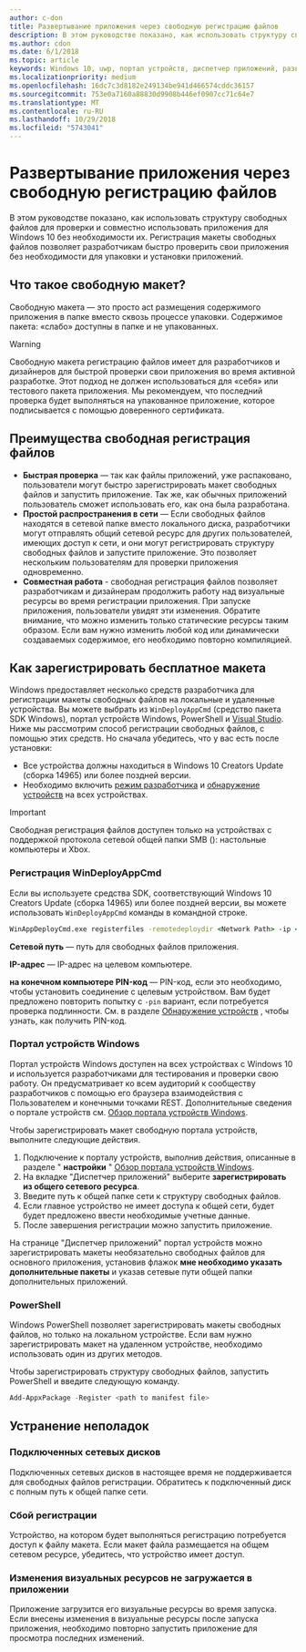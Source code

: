 ```yaml
---
author: c-don
title: Развертывание приложения через свободную регистрацию файлов
description: В этом руководстве показано, как использовать структуру свободных файлов для проверки и совместно использовать приложения для Windows 10 без необходимости их.
ms.author: cdon
ms.date: 6/1/2018
ms.topic: article
keywords: Windows 10, uwp, портал устройств, диспетчер приложений, развертывание, sdk
ms.localizationpriority: medium
ms.openlocfilehash: 16dc7c3d8182e249134be941d466574cddc36157
ms.sourcegitcommit: 753e0a7160a88830d9908b446ef0907cc71c64e7
ms.translationtype: MT
ms.contentlocale: ru-RU
ms.lasthandoff: 10/29/2018
ms.locfileid: "5743041"
---
```

# <a name="deploy-an-app-through-loose-file-registration"></a>Развертывание приложения через свободную регистрацию файлов 

В этом руководстве показано, как использовать структуру свободных файлов для проверки и совместно использовать приложения для Windows 10 без необходимости их. Регистрация макеты свободных файлов позволяет разработчикам быстро проверить свои приложения без необходимости для упаковки и установки приложений. 

## <a name="what-is-a-loose-file-layout"></a>Что такое свободную макет?

Свободную макета — это просто act размещения содержимого приложения в папке вместо сквозь процессе упаковки. Содержимое пакета: «слабо» доступны в папке и не упакованных. 

> [!WARNING]
> Свободную макета регистрацию файлов имеет для разработчиков и дизайнеров для быстрой проверки свои приложения во время активной разработке. Этот подход не должен использоваться для «себя» или тестового пакета приложения. Мы рекомендуем, что последний проверка будет выполняться на упакованное приложение, которое подписывается с помощью доверенного сертификата. 

## <a name="advantages-of-loose-file-registration"></a>Преимущества свободная регистрация файлов

- **Быстрая проверка** — так как файлы приложений, уже распаковано, пользователи могут быстро зарегистрировать макет свободных файлов и запустить приложение. Так же, как обычных приложений пользователь сможет использовать его, как она была разработана. 
- **Простой распространения в сети** — Если свободных файлов находятся в сетевой папке вместо локального диска, разработчики могут отправлять общий сетевой ресурс для других пользователей, имеющих доступ к сети, и они могут регистрировать структуру свободных файлов и запустите приложение. Это позволяет нескольким пользователям для проверки приложения одновременно. 
- **Совместная работа** - свободная регистрация файлов позволяет разработчикам и дизайнерам продолжить работу над визуальные ресурсы во время регистрации приложения. При запуске приложения, пользователи увидят эти изменения. Обратите внимание, что можно изменить только статические ресурсы таким образом. Если вам нужно изменить любой код или динамически создаваемых содержимое, его необходимо повторно компиляцией.

## <a name="how-to-register-a-loose-file-layout"></a>Как зарегистрировать бесплатное макета

Windows предоставляет несколько средств разработчика для регистрации макеты свободных файлов на локальные и удаленные устройства. Вы можете выбрать из `WinDeployAppCmd` (средство пакета SDK Windows), портал устройств Windows, PowerShell и [Visual Studio](https://docs.microsoft.com/windows/uwp/debug-test-perf/deploying-and-debugging-uwp-apps#register-layout-from-network). Ниже мы рассмотрим способ регистрации свободных файлов, с помощью этих средств. Но сначала убедитесь, что у вас есть после установки:

- Все устройства должны находиться в Windows 10 Creators Update (сборка 14965) или более поздней версии.
- Необходимо включить [режим разработчика](https://msdn.microsoft.com/windows/uwp/get-started/enable-your-device-for-development) и [обнаружение устройств](https://docs.microsoft.com/en-us/windows/uwp/get-started/enable-your-device-for-development#device-discovery) на всех устройствах.

> [!IMPORTANT]
> Свободная регистрация файлов доступен только на устройствах с поддержкой протокола сетевой общей папки SMB (): настольные компьютеры и Xbox. 

### <a name="register-with-windeployappcmd"></a>Регистрация WinDeployAppCmd

Если вы используете средства SDK, соответствующий Windows 10 Creators Update (сборка 14965) или более поздней версии, вы можете использовать `WinDeployAppCmd` команды в командной строке.

```cmd
WinAppDeployCmd.exe registerfiles -remotedeploydir <Network Path> -ip <IP Address> -pin <target machine PIN>
```

**Сетевой путь** — путь для свободных файлов приложения.

**IP-адрес** — IP-адрес на целевом компьютере.

**на конечном компьютере PIN-код** — PIN-код, если это необходимо, чтобы установить соединение с целевым устройством. Вам будет предложено повторить попытку с `-pin` вариант, если потребуется проверка подлинности. См. в разделе [Обнаружение устройств](https://docs.microsoft.com/windows/uwp/get-started/enable-your-device-for-development#device-discovery) , чтобы узнать, как получить PIN-код.

### <a name="windows-device-portal"></a>Портал устройств Windows

Портал устройств Windows доступен на всех устройствах с Windows 10 и используется разработчиками для тестирования и проверки свою работу. Он предусматривает ко всем аудиторий к сообществу разработчиков с помощью его браузера взаимодействия с Пользователем и конечными точками REST. Дополнительные сведения о портале устройств см. [Обзор портала устройств Windows](device-portal.md).

Чтобы зарегистрировать макет свободную портала устройств, выполните следующие действия.

1. Подключение к порталу устройств, выполнив действия, описанные в разделе " **настройки** " [Обзор портала устройств Windows](device-portal.md).
1. На вкладке "Диспетчер приложений" выберите **зарегистрировать из общего сетевого ресурса**.
1. Введите путь к общей папке сети к структуру свободных файлов. 
1. Если главное устройство не имеет доступа к общей сети, будет будет предложено ввести необходимые учетные данные.
1. После завершения регистрации можно запустить приложение.

На странице "Диспетчер приложений" портал устройств можно зарегистрировать макеты необязательно свободных файлов для основного приложения, установив флажок **мне необходимо указать дополнительные пакеты** и указав сетевые пути общей папки дополнительных приложений. 

### <a name="powershell"></a>PowerShell 

Windows PowerShell позволяет зарегистрировать макеты свободных файлов, но только на локальном устройстве. Если вам нужно зарегистрировать макет на удаленном устройстве, необходимо использовать один из других методов. 

Чтобы зарегистрировать структуру свободных файлов, запустить PowerShell и введите следующую команду.

```PowerShell
Add-AppxPackage -Register <path to manifest file>
```

## <a name="troubleshooting"></a>Устранение неполадок

### <a name="mapped-network-drives"></a>Подключенных сетевых дисков
Подключенных сетевых дисков в настоящее время не поддерживается для свободных файлов регистрации. Обратитесь к подключенный диск с полным путь к общей папке сети.

### <a name="registration-failure"></a>Сбой регистрации
Устройство, на котором будет выполняться регистрацию потребуется доступ к файлу макета. Если макет файла размещается на общем сетевом ресурсе, убедитесь, что устройство имеет доступ. 

### <a name="modifications-to-visual-assets-arent-being-loaded-in-the-app"></a>Изменения визуальных ресурсов не загружается в приложении 
Приложение загрузится его визуальные ресурсы во время запуска. Если внесены изменения в визуальные ресурсы после запуска приложения, необходимо повторно запустить приложение для просмотра последних изменений.